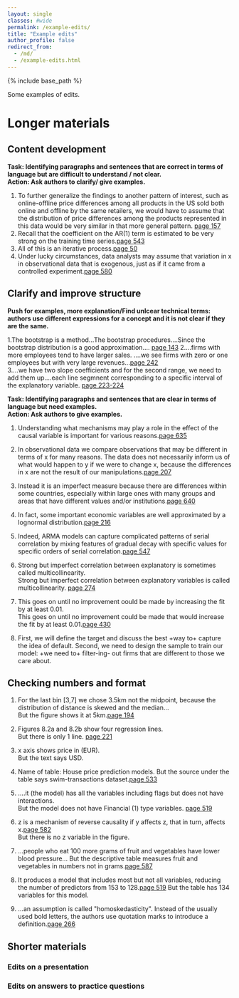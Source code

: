 ```yaml
---
layout: single
classes: #wide
permalink: /example-edits/
title: "Example edits"
author_profile: false
redirect_from:
  - /md/
  - /example-edits.html
---
```


{% include base_path %}


Some examples of edits.


# Longer materials

## Content development

**Task: Identifying paragraphs and sentences that are correct in terms of language but are difficult to understand / not clear.**    
**Action: Ask authors to clarify/ give examples.**  

1. To further generalize the findings to another pattern of interest, such as online-offline price differences among all products in the US sold both online and offline by the same retailers, we would have to assume that the distribution of price differences among the products represented in this data would be very similar in that more general pattern. [page 157](/scans/e1.png)  
2. Recall that the coefficient on the AR(1) term is estimated to be very strong on the training time series.[page 543](/scans/e1.png)   
3. All of this is an iterative process.[page 50](/scans/e1.png)   
4. Under lucky circumstances, data analysts may assume that variation in x in observational data that is exogenous, just as if it came from a controlled experiment.[page 580](/scans/e1.png)  
  


## Clarify and improve structure  

**Push for examples, more explanation/Find unlcear technical terms: authors use different expressions for a concept and it is not clear if they are the same.**

1.The bootstrap is a method...The bootstrap procedures....Since the bootstrap distribution is a good approximation.... [page 143](/scans/e1.png)
2....firms with more employees tend to have larger sales. ....we see firms with zero or one employees but with very large revenues...[page 242](/scans/e1.png)   
3....we have two slope coefficients and for the second range, we need to add them up....each line segmnent corresponding to a specific interval of the explanatory variable. [page 223-224](/scans/e1.png)  


**Task: Identifying paragraphs and sentences that are clear in terms of language but need examples.**    
**Action: Ask authors to give examples.**   

1. Understanding what mechanisms may play a role in the effect of the causal variable is important for various reasons.[page 635](/scans/e1.png)   
2. In observational data we compare observations that may be different in terms of x for many reasons. The data does not necessarily inform us of what would happen to y if we were to change x, because the differences in x are not the result of our manipulations.[page 207](/scans/e1.png)  
3. Instead it is an imperfect measure because there are differences within some countries, especially within large ones with many groups and areas that have different values and/or institutions.[page 640](/scans/e1.png)      
4. In fact, some important economic variables are well approximated by a lognormal distribution.[page 216](/scans/e1.png)  
5. Indeed, ARMA models can capture complicated patterns of serial correlation by mixing features of gradual decay with specific values for specific orders of serial correlation.[page 547](/scans/e1.png)  
6. Strong but imperfect correlation between explanatory is sometimes called multicollinearity.  
Strong but imperfect correlation between explanatory variables is called multicollinearity. [page 274](/scans/e1.png)  

7. This goes on until no improvement oould be made by increasing the fit by at least 0.01.    
This goes on until no improvement could be made that would increase the fit by at least 0.01.[page 430](/scans/e1.png)  

8. First, we will define the target and discuss the best +way to+ capture the idea of default. Second, we need to design the sample to train our model: +we need to+ filter-ing- out firms that are different to those we care about. 


## Checking numbers and format

1. For the last bin [3,7] we chose 3.5km not the midpoint, because the distribution of distance is skewed and the median...   
But the figure shows it at 5km.[page 194](/scans/e1.png)  

2. Figures 8.2a and 8.2b show four regression lines.   
But there is only 1 line. [page 221](/scans/e1.png)  

3. x axis shows price in (EUR).   
But the text says USD.    

4. Name of table: House price prediction models.
But the source under the table says swim-transactions dataset.[page 533](/scans/e1.png)  

5. ....it (the model) has all the variables including flags but does not have interactions.  
But the model does not have Financial (1) type variables. [page 519](/scans/e1.png)  

6. z is a mechanism of reverse causality if y affects z, that in turn, affects x.[page 582](/scans/e1.png)  
But there is no z variable in the figure.

7. ...people who eat 100 more grams of fruit and vegetables have lower blood pressure...
But the descriptive table measures fruit and vegetables in numbers not in grams.[page 587](/scans/e1.png) 

8. It produces a model that includes most but not all variables, reducing the number of predictors from 153 to 128.[page 519](/scans/e1.png)
But the table has 134 variables for this model.

9. ...an assumption is called "homoskedasticity". 
Instead of the usually used bold letters, the authors use quotation marks to introduce a definition.[page 266](/scans/e1.png)   



## Shorter materials

### Edits on a presentation


### Edits on answers to practice questions
